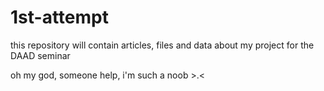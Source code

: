 # 1st-attempt
this repository will contain articles, files and data about my project for the DAAD seminar




oh my god, someone help, i'm such a noob >.<
